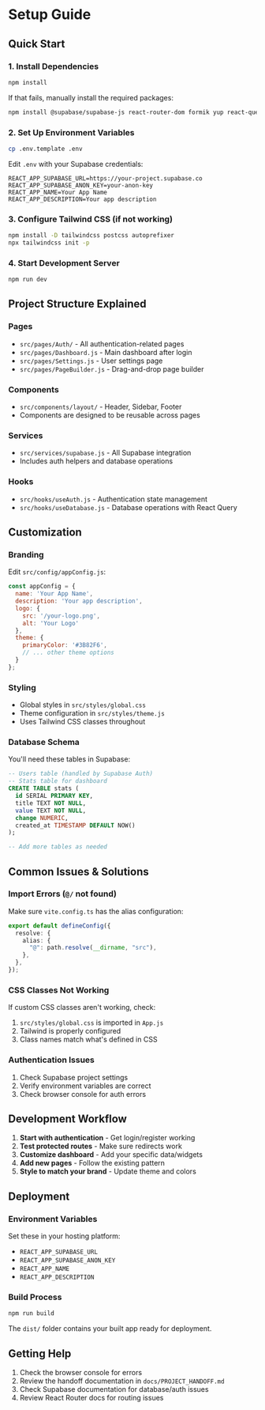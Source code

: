 # Setup Guide

## Quick Start

### 1. Install Dependencies
```bash
npm install
```

If that fails, manually install the required packages:
```bash
npm install @supabase/supabase-js react-router-dom formik yup react-query styled-components react-beautiful-dnd react-icons
```

### 2. Set Up Environment Variables
```bash
cp .env.template .env
```

Edit `.env` with your Supabase credentials:
```
REACT_APP_SUPABASE_URL=https://your-project.supabase.co
REACT_APP_SUPABASE_ANON_KEY=your-anon-key
REACT_APP_NAME=Your App Name
REACT_APP_DESCRIPTION=Your app description
```

### 3. Configure Tailwind CSS (if not working)
```bash
npm install -D tailwindcss postcss autoprefixer
npx tailwindcss init -p
```

### 4. Start Development Server
```bash
npm run dev
```

## Project Structure Explained

### Pages
- `src/pages/Auth/` - All authentication-related pages
- `src/pages/Dashboard.js` - Main dashboard after login
- `src/pages/Settings.js` - User settings page
- `src/pages/PageBuilder.js` - Drag-and-drop page builder

### Components
- `src/components/layout/` - Header, Sidebar, Footer
- Components are designed to be reusable across pages

### Services
- `src/services/supabase.js` - All Supabase integration
- Includes auth helpers and database operations

### Hooks
- `src/hooks/useAuth.js` - Authentication state management
- `src/hooks/useDatabase.js` - Database operations with React Query

## Customization

### Branding
Edit `src/config/appConfig.js`:
```javascript
const appConfig = {
  name: 'Your App Name',
  description: 'Your app description',
  logo: {
    src: '/your-logo.png',
    alt: 'Your Logo'
  },
  theme: {
    primaryColor: '#3B82F6',
    // ... other theme options
  }
};
```

### Styling
- Global styles in `src/styles/global.css`
- Theme configuration in `src/styles/theme.js`
- Uses Tailwind CSS classes throughout

### Database Schema
You'll need these tables in Supabase:
```sql
-- Users table (handled by Supabase Auth)
-- Stats table for dashboard
CREATE TABLE stats (
  id SERIAL PRIMARY KEY,
  title TEXT NOT NULL,
  value TEXT NOT NULL,
  change NUMERIC,
  created_at TIMESTAMP DEFAULT NOW()
);

-- Add more tables as needed
```

## Common Issues & Solutions

### Import Errors (`@/` not found)
Make sure `vite.config.ts` has the alias configuration:
```typescript
export default defineConfig({
  resolve: {
    alias: {
      "@": path.resolve(__dirname, "src"),
    },
  },
});
```

### CSS Classes Not Working
If custom CSS classes aren't working, check:
1. `src/styles/global.css` is imported in `App.js`
2. Tailwind is properly configured
3. Class names match what's defined in CSS

### Authentication Issues
1. Check Supabase project settings
2. Verify environment variables are correct
3. Check browser console for auth errors

## Development Workflow

1. **Start with authentication** - Get login/register working
2. **Test protected routes** - Make sure redirects work
3. **Customize dashboard** - Add your specific data/widgets
4. **Add new pages** - Follow the existing pattern
5. **Style to match your brand** - Update theme and colors

## Deployment

### Environment Variables
Set these in your hosting platform:
- `REACT_APP_SUPABASE_URL`
- `REACT_APP_SUPABASE_ANON_KEY`
- `REACT_APP_NAME`
- `REACT_APP_DESCRIPTION`

### Build Process
```bash
npm run build
```

The `dist/` folder contains your built app ready for deployment.

## Getting Help

1. Check the browser console for errors
2. Review the handoff documentation in `docs/PROJECT_HANDOFF.md`
3. Check Supabase documentation for database/auth issues
4. Review React Router docs for routing issues